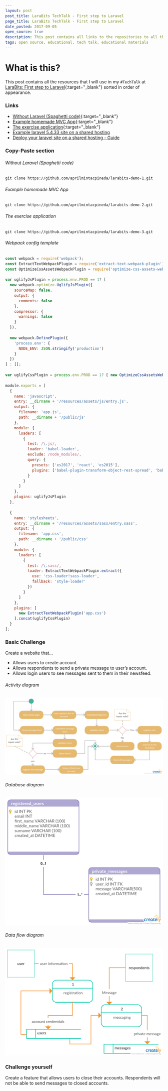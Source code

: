 ```yaml
---
layout: post
post_title: LaraBits TechTalk - First step to Laravel
page_title: LaraBits TechTalk - First step to Laravel
date_posted: 2017-09-05
open_source: true
description: This post contains all links to the repositories to all the demos I used in my tech talk at LaraBits.
tags: open source, educational, tech talk, educational materials
---
```


# What is this?

This post contains all the resources that I will use in my `#TechTalk` at [LaraBits: First step to Laravel](https://www.facebook.com/pampdev/photos/a.1895880487314456.1073741839.1780609138841592/2006207479615089/?type=3&theater){:target="_blank"} sorted in order of appearance.

### Links

- [Without Laravel (Spaghetti code)](https://github.com/aprilmintacpineda/larabits-demo-1){:target="_blank"}
- [Example homemade MVC App](https://github.com/aprilmintacpineda/larabits-demo-2){:target="_blank"}
- [The exercise application](https://github.com/aprilmintacpineda/larabits-demo-3.git){:target="_blank"}
- [Example laravel 5.4.33 site on a shared hosting](http://laravel-test-site.000webhostapp.com/)
- [Deploy your laravel site on a shared hosting - Guide](https://aprilmintacpineda.github.io/blog/how-tos/2017/08/17/deploy-your-laravel-site-with-shared-hosting/)

### Copy-Paste section

###### Without Laravel (Spaghetti code)

```
git clone https://github.com/aprilmintacpineda/larabits-demo-1.git
```

###### Example homemade MVC App

```
git clone https://github.com/aprilmintacpineda/larabits-demo-2.git
```

###### The exercise application

```
git clone https://github.com/aprilmintacpineda/larabits-demo-3.git
```

###### Webpack config template

```javascript
const webpack = require('webpack');
const ExtractTextWebpackPlugin = require('extract-text-webpack-plugin');
const OptimizeCssAssetsWebpackPlugin = require('optimize-css-assets-webpack-plugin');

var uglifyJsPlugin = process.env.PROD == 1? [
  new webpack.optimize.UglifyJsPlugin({
    sourceMap: false,
    output: {
      comments: false
    },
    compressor: {
      warnings: false
    }
  }),

  new webpack.DefinePlugin({
    'process.env': {
      NODE_ENV: JSON.stringify('production')
    }
  })
] : [];

var uglifyCssPlugin = process.env.PROD == 1? [ new OptimizeCssAssetsWebpackPlugin() ] : []

module.exports = [
  {
    name: 'javascript',
    entry: __dirname + '/resources/assets/js/entry.js',
    output: {
      filename: 'app.js',
      path: __dirname + '/public/js'
    },
    module: {
      loaders: [
        {
          test: /\.js/,
          loader: 'babel-loader',
          exclude: /node_modules/,
          query: {
            presets: ['es2017', 'react', 'es2015'],
            plugins: ['babel-plugin-transform-object-rest-spread', 'babel-plugin-transform-class-properties']
          }
        }
      ]
    },
    plugins: uglifyJsPlugin
  },

  {
    name: 'stylesheets',
    entry: __dirname + '/resources/assets/sass/entry.sass',
    output: {
      filename: 'app.css',
      path: __dirname + '/public/css'
    },
    module: {
      loaders: [
        {
          test: /\.sass/,
          loader: ExtractTextWebpackPlugin.extract({
            use: 'css-loader!sass-loader',
            fallback: 'style-loader'
          })
        }
      ]
    },
    plugins: [
      new ExtractTextWebpackPlugin('app.css')
    ].concat(uglifyCssPlugin)
  }
];
```

### Basic Challenge

Create a website that...

- Allows users to create account.
- Allows respondents to send a private message to user’s account.
- Allows login users to see messages sent to them in their newsfeed.

###### Activity diagram

![activity diagram](/public/post_resources/2017-09-05-larabits-tech-talk/activity-diagram.png)

###### Database diagram

![database diagram](/public/post_resources/2017-09-05-larabits-tech-talk/database-diagram.png)

###### Data flow diagram

![data flow diagram](/public/post_resources/2017-09-05-larabits-tech-talk/data-flow-diagram.png)

### Challenge yourself

Create a feature that allows users to close their accounts. Respondents will not be able to send messages to closed accounts.